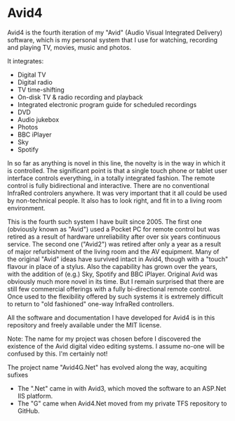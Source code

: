 Avid4
=====

Avid4 is the fourth iteration of my "Avid" (Audio Visual Integrated Delivery) software, which is my personal 
system that I use for watching, recording and playing TV, movies, music and photos.

It integrates:

- Digital TV
- Digital radio
- TV time-shifting
- On-disk TV & radio recording and playback
- Integrated electronic program guide for scheduled recordings
- DVD
- Audio jukebox
- Photos
- BBC iPlayer
- Sky
- Spotify

In so far as anything is novel in this line, the novelty is in the way in which it is controlled.
The significant point is that a single touch phone or tablet user interface controls everything, 
in a totally integrated fashion. 
The remote control is fully bidirectional and interactive. 
There are no conventional InfraRed controlers anywhere.
It was very important that it all could be used by non-technical people. 
It also has to look right, and fit in to a living room environment.

This is the fourth such system I have built since 2005. The first one (obviously known as "Avid") 
used a Pocket PC for remote control but was retired as a result of hardware unreliability after over 
six years continuous service. The second one ("Avid2") was retired after only a year as a result of 
major refurbishment of the living room and the AV equipment. Many of the original "Avid" ideas have 
survived intact in Avid4, though with a "touch" flavour in place of a stylus. 
Also the capability has grown over the years, with the addition of (e.g.) Sky, Spotify and BBC iPlayer.
Original Avid was obviously much more novel in its time. But I remain surprised that there are 
still few commercial offerings with a fully bi-directional remote control. 
Once used to the flexibility offered by such systems it is extremely difficult to return to "old fashioned" 
one-way InfraRed controllers.

All the software and documentation I have developed for Avid4 is in this repository and freely available 
under the MIT license.

Note: The name for my project was chosen before I discovered the existence of the Avid digital video editing systems. 
I assume no-one will be confused by this. I'm certainly not!

The project name "Avid4G.Net" has evolved along the way, acquiting sufixes 
- The ".Net" came in with Avid3, which moved the software to an ASP.Net IIS platform.
- The "G" came when Avid4.Net moved from my private TFS repository to GitHub.
